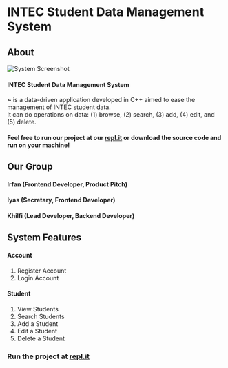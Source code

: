 # INTEC Student Data Management System
## About
![System Screenshot](https://github.com/KhilfiKhairulAmin/uscs20-project/blob/main/System%20Screenshot.png?raw=true)
#### INTEC Student Data Management System
**~** is a data-driven application developed in C++ aimed to ease the management of INTEC student data. \
It can do operations on data: (1) browse, (2) search, (3) add, (4) edit, and (5) delete.

#### Feel free to run our project at our [repl.it](https://replit.com/@iNFiENiTEWorld/INTEC-Student-Data-Management-System?v=1) or download the source code and run on your machine!
## Our Group
#### Irfan (Frontend Developer, Product Pitch)
#### Iyas (Secretary, Frontend Developer)
#### Khilfi (Lead Developer, Backend Developer)

## System Features
#### Account
1. Register Account
2. Login Account

#### Student
1. View Students
2. Search Students
3. Add a Student
4. Edit a Student
5. Delete a Student

### Run the project at [repl.it](https://replit.com/@iNFiENiTEWorld/INTEC-Student-Data-Management-System?v=1)
